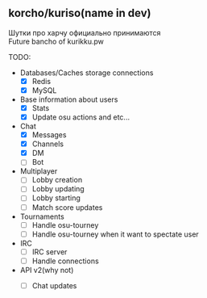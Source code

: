 korcho/kuriso(name in dev)
---
Шутки про харчу официально принимаются\
Future bancho of kurikku.pw

TODO:
- Databases/Caches storage connections
    * [x] Redis
    * [x] MySQL
- Base information about users
    * [x] Stats
    * [x] Update osu actions and etc...
- Chat
    * [x] Messages
    * [x] Channels
    * [x] DM
    * [ ] Bot
- Multiplayer
    * [ ] Lobby creation
    * [ ] Lobby updating
    * [ ] Lobby starting
    * [ ] Match score updates
- Tournaments
    * [ ] Handle osu-tourney
    * [ ] Handle osu-tourney when it want to spectate user
- IRC
    * [ ] IRC server
    * [ ] Handle connections
- API v2(why not)
    * [ ] Chat updates 
    